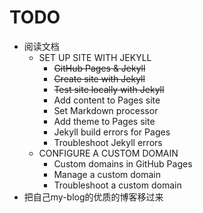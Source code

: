 # TODO

- 阅读文档
    - SET UP SITE WITH JEKYLL
        - ~~GitHub Pages & Jekyll~~
        - ~~Create site with Jekyll~~
        - ~~Test site locally with Jekyll~~
        - Add content to Pages site
        - Set Markdown processor
        - Add theme to Pages site
        - Jekyll build errors for Pages
        - Troubleshoot Jekyll errors
    - CONFIGURE A CUSTOM DOMAIN
        - Custom domains in GitHub Pages
        - Manage a custom domain
        - Troubleshoot a custom domain
- 把自己my-blog的优质的博客移过来
